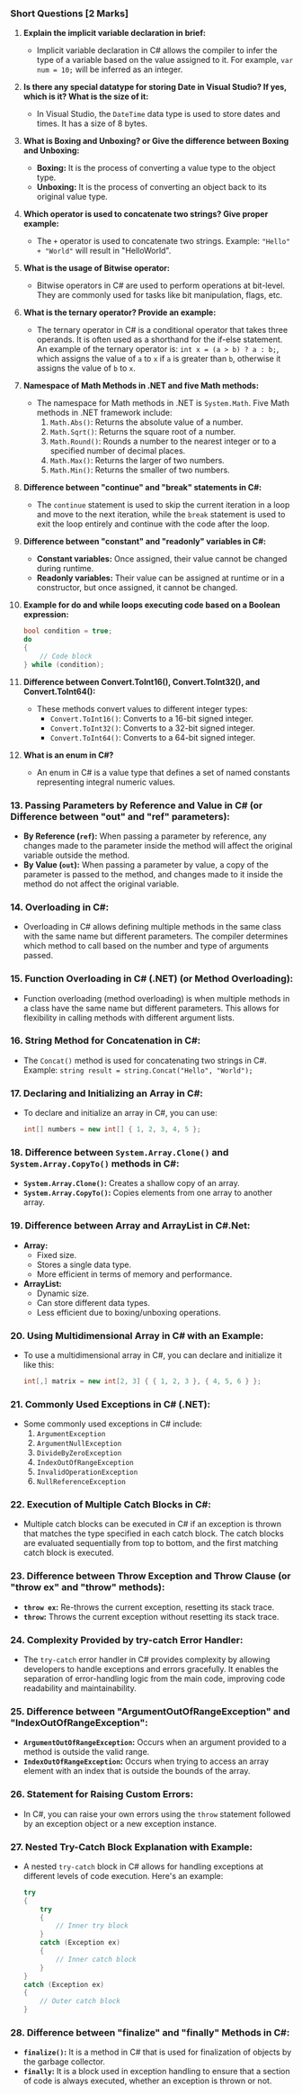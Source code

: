 

### Short Questions [2 Marks]

1. **Explain the implicit variable declaration in brief:**
   - Implicit variable declaration in C# allows the compiler to infer the type of a variable based on the value assigned to it. For example, `var num = 10;` will be inferred as an integer.
   
2. **Is there any special datatype for storing Date in Visual Studio? If yes, which is it? What is the size of it:**
   - In Visual Studio, the `DateTime` data type is used to store dates and times. It has a size of 8 bytes.

3. **What is Boxing and Unboxing? or Give the difference between Boxing and Unboxing:**
   - **Boxing:** It is the process of converting a value type to the object type.
   - **Unboxing:** It is the process of converting an object back to its original value type.
   
4. **Which operator is used to concatenate two strings? Give proper example:**
   - The `+` operator is used to concatenate two strings. Example: `"Hello" + "World"` will result in "HelloWorld".

5. **What is the usage of Bitwise operator:**
   - Bitwise operators in C# are used to perform operations at bit-level. They are commonly used for tasks like bit manipulation, flags, etc.

6. **What is the ternary operator? Provide an example:**
   - The ternary operator in C# is a conditional operator that takes three operands. It is often used as a shorthand for the if-else statement. An example of the ternary operator is: `int x = (a > b) ? a : b;`, which assigns the value of `a` to `x` if `a` is greater than `b`, otherwise it assigns the value of `b` to `x`.

7. **Namespace of Math Methods in .NET and five Math methods:**
   - The namespace for Math methods in .NET is `System.Math`. Five Math methods in .NET framework include:
     1. `Math.Abs()`: Returns the absolute value of a number.
     2. `Math.Sqrt()`: Returns the square root of a number.
     3. `Math.Round()`: Rounds a number to the nearest integer or to a specified number of decimal places.
     4. `Math.Max()`: Returns the larger of two numbers.
     5. `Math.Min()`: Returns the smaller of two numbers.

8. **Difference between "continue" and "break" statements in C#:**
   - The `continue` statement is used to skip the current iteration in a loop and move to the next iteration, while the `break` statement is used to exit the loop entirely and continue with the code after the loop.

9. **Difference between "constant" and "readonly" variables in C#:**
   - **Constant variables:** Once assigned, their value cannot be changed during runtime.
   - **Readonly variables:** Their value can be assigned at runtime or in a constructor, but once assigned, it cannot be changed.

10. **Example for do and while loops executing code based on a Boolean expression:**
    ```csharp
    bool condition = true;
    do
    {
        // Code block
    } while (condition);
    ```

11. **Difference between Convert.ToInt16(), Convert.ToInt32(), and Convert.ToInt64():**
    - These methods convert values to different integer types:
      - `Convert.ToInt16()`: Converts to a 16-bit signed integer.
      - `Convert.ToInt32()`: Converts to a 32-bit signed integer.
      - `Convert.ToInt64()`: Converts to a 64-bit signed integer.

12. **What is an enum in C#?**
    - An enum in C# is a value type that defines a set of named constants representing integral numeric values.

### 13. **Passing Parameters by Reference and Value in C# (or Difference between "out" and "ref" parameters):**
   - **By Reference (`ref`):** When passing a parameter by reference, any changes made to the parameter inside the method will affect the original variable outside the method.
   - **By Value (`out`):** When passing a parameter by value, a copy of the parameter is passed to the method, and changes made to it inside the method do not affect the original variable.

### 14. **Overloading in C#:**
   - Overloading in C# allows defining multiple methods in the same class with the same name but different parameters. The compiler determines which method to call based on the number and type of arguments passed.

### 15. **Function Overloading in C# (.NET) (or Method Overloading):**
   - Function overloading (method overloading) is when multiple methods in a class have the same name but different parameters. This allows for flexibility in calling methods with different argument lists.

### 16. **String Method for Concatenation in C#:**
   - The `Concat()` method is used for concatenating two strings in C#. Example: `string result = string.Concat("Hello", "World");`

### 17. **Declaring and Initializing an Array in C#:**
   - To declare and initialize an array in C#, you can use:
     ```csharp
     int[] numbers = new int[] { 1, 2, 3, 4, 5 };
     ```

### 18. **Difference between `System.Array.Clone()` and `System.Array.CopyTo()` methods in C#:**
   - **`System.Array.Clone()`:** Creates a shallow copy of an array.
   - **`System.Array.CopyTo()`:** Copies elements from one array to another array.

### 19. **Difference between Array and ArrayList in C#.Net:**
   - **Array:** 
     - Fixed size.
     - Stores a single data type.
     - More efficient in terms of memory and performance.
   - **ArrayList:** 
     - Dynamic size.
     - Can store different data types.
     - Less efficient due to boxing/unboxing operations.

### 20. **Using Multidimensional Array in C# with an Example:**
   - To use a multidimensional array in C#, you can declare and initialize it like this:
     ```csharp
     int[,] matrix = new int[2, 3] { { 1, 2, 3 }, { 4, 5, 6 } };
     ```

### 21. **Commonly Used Exceptions in C# (.NET):**
   - Some commonly used exceptions in C# include:
     1. `ArgumentException`
     2. `ArgumentNullException`
     3. `DivideByZeroException`
     4. `IndexOutOfRangeException`
     5. `InvalidOperationException`
     6. `NullReferenceException`

### 22. **Execution of Multiple Catch Blocks in C#:**
   - Multiple catch blocks can be executed in C# if an exception is thrown that matches the type specified in each catch block. The catch blocks are evaluated sequentially from top to bottom, and the first matching catch block is executed.

### 23. **Difference between Throw Exception and Throw Clause (or "throw ex" and "throw" methods):**
   - **`throw ex`:** Re-throws the current exception, resetting its stack trace.
   - **`throw`:** Throws the current exception without resetting its stack trace.
### 24. **Complexity Provided by try-catch Error Handler:**
   - The `try-catch` error handler in C# provides complexity by allowing developers to handle exceptions and errors gracefully. It enables the separation of error-handling logic from the main code, improving code readability and maintainability.

### 25. **Difference between "ArgumentOutOfRangeException" and "IndexOutOfRangeException":**
   - **`ArgumentOutOfRangeException`:** Occurs when an argument provided to a method is outside the valid range.
   - **`IndexOutOfRangeException`:** Occurs when trying to access an array element with an index that is outside the bounds of the array.

### 26. **Statement for Raising Custom Errors:**
   - In C#, you can raise your own errors using the `throw` statement followed by an exception object or a new exception instance.

### 27. **Nested Try-Catch Block Explanation with Example:**
   - A nested `try-catch` block in C# allows for handling exceptions at different levels of code execution. Here's an example:
     ```csharp
     try
     {
         try
         {
             // Inner try block
         }
         catch (Exception ex)
         {
             // Inner catch block
         }
     }
     catch (Exception ex)
     {
         // Outer catch block
     }
     ```

### 28. **Difference between "finalize" and "finally" Methods in C#:**
   - **`finalize()`:** It is a method in C# that is used for finalization of objects by the garbage collector.
   - **`finally`:** It is a block used in exception handling to ensure that a section of code is always executed, whether an exception is thrown or not.
